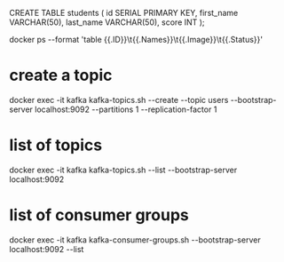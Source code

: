CREATE TABLE students (
    id SERIAL PRIMARY KEY,
    first_name VARCHAR(50),
    last_name VARCHAR(50),
    score INT
);



docker ps --format 'table {{.ID}}\t{{.Names}}\t{{.Image}}\t{{.Status}}'
# create a topic
docker exec -it kafka kafka-topics.sh --create --topic users --bootstrap-server localhost:9092 --partitions 1 --replication-factor 1
# list of topics
docker exec -it kafka kafka-topics.sh --list --bootstrap-server localhost:9092
# list of consumer groups
docker exec -it kafka kafka-consumer-groups.sh --bootstrap-server localhost:9092 --list
